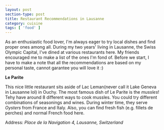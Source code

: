 ```yaml
---
layout: post
section-type: post
title: Restaurant Recommendations in Lausanne
category: cuisine
tags: [ 'food' ]
---
```


As an enthusiastic food lover, I\'m always eager to try local dishes and find proper ones among all. During my two years\' living in Lausanne, the Swiss Olympic Capital, I\'ve dined at various restaurants here. My friends encouraged me to make a list of the ones I'm fond of. Before we start, I have to make a note that all the recommendations are based on my personal taste, cannot garantee you will love it :)

**Le Parite**

This nice little restaurant sits aside of Lac Leman(never call it Lake Geneva in Lausanne lol) in Ouchy. The most famous dish of Le Parite is the *mussles*! Tehy have around 8 different ways to cook mussles. You could try different combinations of seasonings and wines. During winter time, they serve *Oysters* from France and Italy. Also, you can find fresh fish (e.g. fillets de perches) and normal French food here.

Address: *Place de la Navigation 4, Lausanne, Switzerland*

